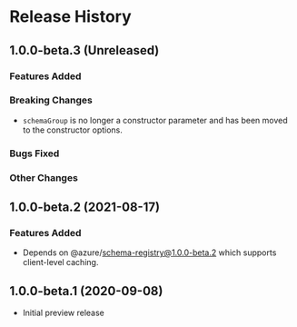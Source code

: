 # Release History

## 1.0.0-beta.3 (Unreleased)

### Features Added

### Breaking Changes

- `schemaGroup` is no longer a constructor parameter and has been moved to the constructor options.

### Bugs Fixed

### Other Changes

## 1.0.0-beta.2 (2021-08-17)

### Features Added

- Depends on @azure/schema-registry@1.0.0-beta.2 which supports client-level caching.

## 1.0.0-beta.1 (2020-09-08)

- Initial preview release
